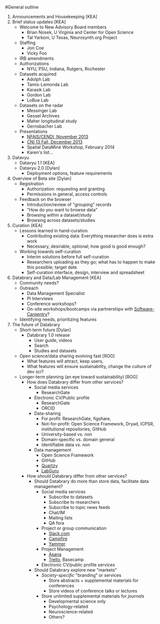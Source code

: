 #General outline

1. Announcements and Housekeeping [KEA]
1. Brief status updates [KEA]
	- Welcome to New Advisory Board members
		- Brian Nosek, U Virginia and Center for Open Science
		- Tal Yarkoni, U Texas, Neurosynth.org Project
	- Staffing
		- Jon Coe
		- Vicky Foo
	- IRB amendments
	- Authorizations
		- NYU, PSU, Indiana, Rutgers, Rochester
	- Datasets acquired
		- Adolph Lab
		- Tamis-Lemonda Lab
		- Karasik Lab
		- Gordon Lab
		- LoBue Lab
	- Datasets on the radar
		- Messinger Lab
		- Gessel Archives
		- Maher longitudinal study
		- Gernsbacher Lab
	- Presentations
		- [NFAIS/CENDI, November 2013](http://cendievents.iiaweb.com/CENDI_NFAIS_FEDLINK_11122013/index.html)
		- [CNI 13 Fall, December 2013](http://youtu.be/-Y4A2Pw_7AM)
		- Spatial DataMine Workshop, February 2014
		- Karen's list...
1. Datavyu
	- Datavyu 1.1 [KEA]
	- Datavyu 2.0 [Dylan]
		- Deployment options, feature requirements
1. Overview of Beta site [Dylan]
	- Registration
		- Authorization: requesting and granting
		- Permissions in general, access controls
	- Feedback on the browser
		- Introduction/review of "grouping" records
		- "How do you want to browse data"
		- Browsing within a dataset/study
		- Browsing across datasets/studies
1. Curation [KEA]
	- Lessons learned in hand-curation
		- Contributing existing data: Everything researcher does is extra work
		- Necessary, desirable, optional; how good is good enough?
	- Working towards self-curation
		- Interim solutions before full self-curation
		- Researchers uploading as they go; what has to happen to make this possible; target date.
		- Self-curation interface, design, interview and spreadsheet
1. Databrary and Data/Lab Management [KEA]
	- Community needs?
	- Outreach
		- Data Management Specialist
		- PI Interviews
		- Conference workshops?
		- On-site workshops/bootcamps via partnerships with [Software-Carpentry](http://software-carpentry.org/)?
	- Identifying needs, prioritizing features
1. The future of Databrary
	- Short-term future [Dylan]
		- Databrary 1.0 release
			- User guide, videos
			- Search
			- Studies and datasets
	- Open science/data sharing evolving fast [ROG]
		- What features will attract, keep users, 
		- What features will ensure sustainability, change the culture of dev sci?
	- Longer-term planning (an eye toward sustainability) [ROG]
		- How does Databrary differ from other services?
			- Social media services
				- ResearchGate
			- Electronic CV/Public profile
				- ResearchGate
				- ORCID
			- Data-sharing
				- For profit: ResearchGate, figshare, 
				- Not-for-profit: Open Science Framework, Dryad, ICPSR, institutional repositories, GitHub
				- University-based vs. non
				- Domain-specific vs. domain general
				- Identifiable data vs. non
			- Data management
				- Open Science Framework
				- GitHub
				- [Quartzy](https://www.quartzy.com/)
				- [LabGuru](http://www.labguru.com/)
		- How _should_ Databrary differ from other services?
			- Should Databrary do more than store data, facilitate data management?
				- Social media services
					- Subscribe to datasets
					- Subscribe to researchers
					- Subscribe to topic news feeds
					- Chat/IM
					- Mailing lists
					- QA fora
				- Project or group communication
					- [Slack.com](http://slack.com)
					- [Campfire](https://campfirenow.com/)
					- [Yammer](http://yammer.com)
				- Project Management
					- [Asana](http://asana.com)
					- [Trello](http://trello.com), Basecamp
				- Electronic CV/public profile services
			- Should Databrary explore new "markets"
				- _Society-specific_ "branding" or services
					- Store abstracts + supplemental materials for conferences
					- Store videos of conference talks or lectures
				- Store unlimited supplemental materials for _journals_
					- Developmental science only 
					- Psychology-related
					- Neuroscience-related
					- Others?
